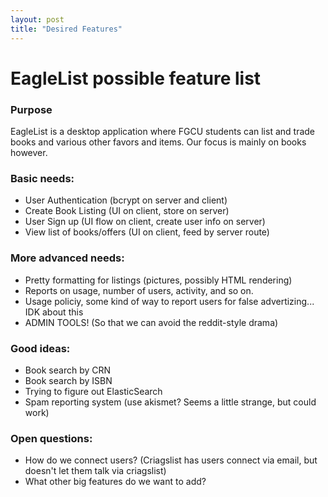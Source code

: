 ```yaml
---
layout: post
title: "Desired Features"
---
```


# EagleList possible feature list


### Purpose

EagleList is a desktop application where FGCU students can list and trade books and various other favors and items. 
Our focus is mainly on books however. 

### Basic needs:

- User Authentication (bcrypt on server and client)
- Create Book Listing  (UI on client, store on server)
- User Sign up    (UI flow on client, create user info on server)
- View list of books/offers (UI on client, feed by server route)

### More advanced needs:
- Pretty formatting for listings (pictures, possibly HTML rendering)
- Reports on usage, number of users, activity, and so on.
- Usage policiy, some kind of way to report users for false advertizing... IDK about this
- ADMIN TOOLS! (So that we can avoid the reddit-style drama)

### Good ideas:

- Book search by CRN
- Book search by ISBN
- Trying to figure out ElasticSearch
- Spam reporting system (use akismet? Seems a little strange, but could work)

### Open questions:
- How do we connect users? (Criagslist has users connect via email, but doesn't let them talk via criagslist)
- What other big features do we want to add?
